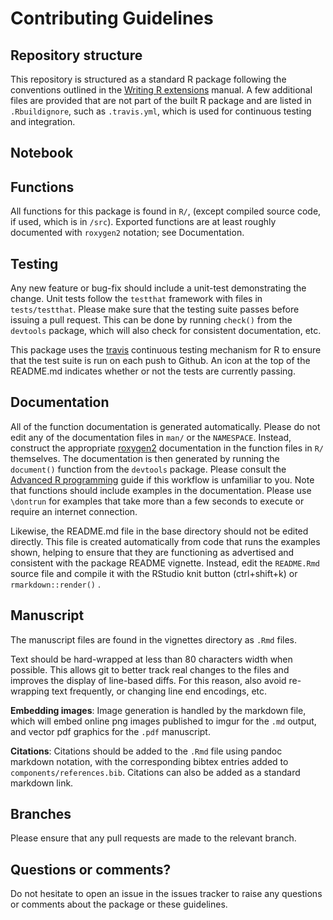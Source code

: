 
Contributing Guidelines
=======================



Repository structure
--------------------

This repository is structured as a standard R package
following the conventions outlined in the [Writing R
extensions](http://cran.r-project.org/doc/manuals/R-exts.html) manual.
A few additional files are provided that are not part of the built
R package and are listed in `.Rbuildignore`, such as `.travis.yml`,
which is used for continuous testing and integration.

Notebook
--------




Functions
---------

All functions for this package is found in `R/`, (except compiled source
code, if used, which is in `/src`).  Exported functions are at least roughly
documented with `roxygen2` notation; see Documentation.

Testing
-------

Any new feature or bug-fix should include a unit-test demonstrating the
change.  Unit tests follow the `testthat` framework with files in
`tests/testthat`.  Please make sure that the testing suite passes
before issuing a pull request.  This can be done by running `check()`
from the `devtools` package, which will also check for consistent
documentation, etc.


This package uses the [travis](https://github.com/craigcitro/r-travis)
continuous testing mechanism for R to ensure that the test suite is run
on each push to Github.  An icon at the top of the README.md indicates
whether or not the tests are currently passing.


Documentation
-------------

All of the function documentation is generated automatically.
Please do not edit any of the documentation files in `man/`
or the `NAMESPACE`.  Instead, construct the appropriate
[roxygen2](https://github.com/klutometis/roxygen) documentation in the
function files in `R/` themselves.  The documentation is then generated
by running the `document()` function from the `devtools` package.  Please
consult the [Advanced R programming](http://adv-r.had.co.nz/) guide if
this workflow is unfamiliar to you.  Note that functions should include
examples in the documentation. Please use `\dontrun` for examples that
take more than a few seconds to execute or require an internet connection.

Likewise, the README.md file in the base directory should not be edited
directly.  This file is created automatically from code that runs the
examples shown, helping to ensure that they are functioning as advertised
and consistent with the package README vignette.  Instead, edit the
`README.Rmd` source file and compile it with the RStudio knit 
button (ctrl+shift+k) or `rmarkdown::render()` . 


Manuscript
----------

The manuscript files are found in the vignettes directory as `.Rmd` files.


Text should be hard-wrapped at less than 80 characters width when
possible. This allows git to better track real changes to the files
and improves the display of line-based diffs.  For this reason,
also avoid re-wrapping text frequently, or changing line end encodings,
etc.

**Embedding images**: Image generation is handled by the markdown
file, which will embed online png images published to imgur for the
`.md` output, and vector pdf graphics for the `.pdf` manuscript.

**Citations**: Citations should be added to the `.Rmd` file using
pandoc markdown notation, with the corresponding bibtex entries
added to `components/references.bib`. Citations can also be added as a standard
markdown link.


<!-- Just ship cache in Docker image? 

**Caching** To avoid rerunning potentially slow R code embedded in the
mansucript simply to view changes to the text, results from running the
code are cached in `cache` (see the knitr documentation for details on
how caching is used).  Run `make reset-cache` to erase the cache and clear
your workspace.  Recall that the Makefile will only rerun the relevant
command if the source file has changed.  Consequently, changes to to
the package functions themselves will not automatically cause make to
recompile the manuscript. If the package has an external archive of the
cache, it can be restored to the last published version with `make restore-cache`.
-->

<!-- Should add a utility that will generate citation metadata from
the mauscript.Rmd links using knitcitations.

Consider yaml-based citation format instead, see:
http://blog.martinfenner.org/2013/07/30/citeproc-yaml-for-bibliographies/#comment-1046228784
-->


Branches
--------

Please ensure that any pull requests are made to the relevant branch.


Questions or comments?
---------------------

Do not hesitate to open an issue in the issues tracker to raise any
questions or comments about the package or these guidelines.



